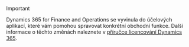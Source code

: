 > [!IMPORTANT]
> Dynamics 365 for Finance and Operations se vyvinula do účelových aplikací, které vám pomohou spravovat konkrétní obchodní funkce. Další informace o těchto změnách naleznete v [příručce licencování Dynamics 365](https://mbs.microsoft.com/Files/public/365/Dynamics365LicensingGuide.pdf).
 
